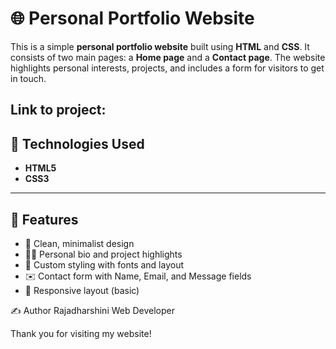 # 🌐 Personal Portfolio Website

This is a simple **personal portfolio website** built using **HTML** and **CSS**. It consists of two main pages: a **Home page** and a **Contact page**. The website highlights personal interests, projects, and includes a form for visitors to get in touch.

Link to project:
---

## 🧰 Technologies Used

- **HTML5**
- **CSS3**

---
## 📄 Features

- 🎯 Clean, minimalist design
- 🧑‍💼 Personal bio and project highlights
- 🎨 Custom styling with fonts and layout
- ✉️ Contact form with Name, Email, and Message fields
- 📱 Responsive layout (basic)


✍️ Author
Rajadharshini
Web Developer

Thank you for visiting my website!

